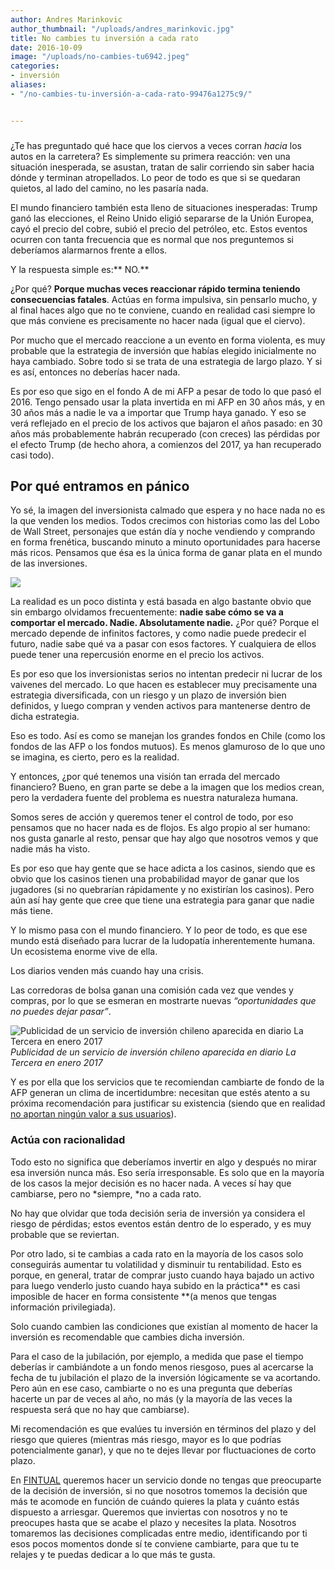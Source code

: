 ```yaml
---
author: Andres Marinkovic
author_thumbnail: "/uploads/andres_marinkovic.jpg"
title: No cambies tu inversión a cada rato
date: 2016-10-09
image: "/uploads/no-cambies-tu6942.jpeg"
categories:
- inversión
aliases:
- "/no-cambies-tu-inversión-a-cada-rato-99476a1275c9/"


---
```


###

¿Te has preguntado qué hace que los ciervos a veces corran *hacia* los autos en la carretera? Es simplemente su primera reacción: ven una situación inesperada, se asustan, tratan de salir corriendo sin saber hacia dónde y terminan atropellados. Lo peor de todo es que si se quedaran quietos, al lado del camino, no les pasaría nada.

El mundo financiero también esta lleno de situaciones inesperadas: Trump ganó las elecciones, el Reino Unido eligió separarse de la Unión Europea, cayó el precio del cobre, subió el precio del petróleo, etc. Estos eventos ocurren con tanta frecuencia que es normal que nos preguntemos si deberíamos alarmarnos frente a ellos.

Y la respuesta simple es:** NO.**

¿Por qué? **Porque muchas veces reaccionar rápido termina teniendo consecuencias fatales**. Actúas en forma impulsiva, sin pensarlo mucho, y al final haces algo que no te conviene, cuando en realidad casi siempre lo que más conviene es precisamente no hacer nada (igual que el ciervo).

Por mucho que el mercado reaccione a un evento en forma violenta, es muy probable que la estrategia de inversión que habías elegido inicialmente no haya cambiado. Sobre todo si se trata de una estrategia de largo plazo. Y si es así, entonces no deberías hacer nada.

Es por eso que sigo en el fondo A de mi AFP a pesar de todo lo que pasó el 2016. Tengo pensado usar la plata invertida en mi AFP en 30 años más, y en 30 años más a nadie le va a importar que Trump haya ganado. Y eso se verá reflejado en el precio de los activos que bajaron el años pasado: en 30 años más probablemente habrán recuperado (con creces) las pérdidas por el efecto Trump (de hecho ahora, a comienzos del 2017, ya han recuperado casi todo).

## Por qué entramos en pánico

Yo sé, la imagen del inversionista calmado que espera y no hace nada no es la que venden los medios. Todos crecimos con historias como las del Lobo de Wall Street, personajes que están día y noche vendiendo y comprando en forma frenética, buscando minuto a minuto oportunidades para hacerse más ricos. Pensamos que ésa es la única forma de ganar plata en el mundo de las inversiones.

![](/uploads/no-cambies-tu4867.jpg)

La realidad es un poco distinta y está basada en algo bastante obvio que sin embargo olvidamos frecuentemente: **nadie sabe cómo se va a comportar el mercado. Nadie. Absolutamente nadie.** ¿Por qué? Porque el mercado depende de infinitos factores, y como nadie puede predecir el futuro, nadie sabe qué va a pasar con esos factores. Y cualquiera de ellos puede tener una repercusión enorme en el precio los activos.

Es por eso que los inversionistas serios no intentan predecir ni lucrar de los vaivenes del mercado. Lo que hacen es establecer muy precisamente una estrategia diversificada, con un riesgo y un plazo de inversión bien definidos, y luego compran y venden activos para mantenerse dentro de dicha estrategia.

Eso es todo. Así es como se manejan los grandes fondos en Chile (como los fondos de las AFP o los fondos mutuos). Es menos glamuroso de lo que uno se imagina, es cierto, pero es la realidad.

Y entonces, ¿por qué tenemos una visión tan errada del mercado financiero? Bueno, en gran parte se debe a la imagen que los medios crean, pero la verdadera fuente del problema es nuestra naturaleza humana.

Somos seres de acción y queremos tener el control de todo, por eso pensamos que no hacer nada es de flojos. Es algo propio al ser humano: nos gusta ganarle al resto, pensar que hay algo que nosotros vemos y que nadie más ha visto.

Es por eso que hay gente que se hace adicta a los casinos, siendo que es obvio que los casinos tienen una probabilidad mayor de ganar que los jugadores (si no quebrarían rápidamente y no existirían los casinos). Pero aún así hay gente que cree que tiene una estrategia para ganar que nadie más tiene.

Y lo mismo pasa con el mundo financiero. Y lo peor de todo, es que ese mundo está diseñado para lucrar de la ludopatía inherentemente humana. Un ecosistema enorme vive de ella.

Los diarios venden más cuando hay una crisis.

Las corredoras de bolsa ganan una comisión cada vez que vendes y compras, por lo que se esmeran en mostrarte nuevas *“oportunidades que no puedes dejar pasar”*.

![Publicidad de un servicio de inversión chileno aparecida en diario La Tercera en enero 2017](/uploads/no-cambies-tu6942.jpeg)*Publicidad de un servicio de inversión chileno aparecida en diario La Tercera en enero 2017*

Y es por ella que los servicios que te recomiendan cambiarte de fondo de la AFP generan un clima de incertidumbre: necesitan que estés atento a su próxima recomendación para justificar su existencia (siendo que en realidad [no aportan ningún valor a sus usuarios](https://twitter.com/TendenciaAFP/status/805859921791250433)).

### Actúa con racionalidad

Todo esto no significa que deberíamos invertir en algo y después no mirar esa inversión nunca más. Eso sería irresponsable. Es solo que en la mayoría de los casos la mejor decisión es no hacer nada. A veces sí hay que cambiarse, pero no *siempre, *no a cada rato.

No hay que olvidar que toda decisión seria de inversión ya considera el riesgo de pérdidas; estos eventos están dentro de lo esperado, y es muy probable que se reviertan.

Por otro lado, si te cambias a cada rato en la mayoría de los casos solo conseguirás aumentar tu volatilidad y disminuir tu rentabilidad. Esto es porque, en general, tratar de comprar justo cuando haya bajado un activo para luego venderlo justo cuando haya subido en la práctica** es casi imposible de hacer en forma consistente **(a menos que tengas información privilegiada).

Solo cuando cambien las condiciones que existían al momento de hacer la inversión es recomendable que cambies dicha inversión.

Para el caso de la jubilación, por ejemplo, a medida que pase el tiempo deberías ir cambiándote a un fondo menos riesgoso, pues al acercarse la fecha de tu jubilación el plazo de la inversión lógicamente se va acortando. Pero aún en ese caso, cambiarte o no es una pregunta que deberías hacerte un par de veces al año, no más (y la mayoría de las veces la respuesta será que no hay que cambiarse).

Mi recomendación es que evalúes tu inversión en términos del plazo y del riesgo que quieres (mientras más riesgo, mayor es lo que podrías potencialmente ganar), y que no te dejes llevar por fluctuaciones de corto plazo.

En [FINTUAL](https://fintual.cl) queremos hacer un servicio donde no tengas que preocuparte de la decisión de inversión, si no que nosotros tomemos la decisión que más te acomode en función de cuándo quieres la plata y cuánto estás dispuesto a arriesgar. Queremos que inviertas con nosotros y no te preocupes hasta que se acabe el plazo y necesites la plata. Nosotros tomaremos las decisiones complicadas entre medio, identificando por ti esos pocos momentos donde sí te conviene cambiarte, para que tu te relajes y te puedas dedicar a lo que más te gusta.
